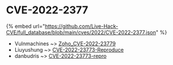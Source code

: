 # CVE-2022-2377
{% embed url="https://github.com/Live-Hack-CVE/full_database/blob/main/cves/2022/CVE-2022-2377.json" %}

* Vulnmachines ~> [Zoho_CVE-2022-23779](https://www.alice-snow.ru/2022/database/cve-2022-2377/zoho_cve-2022-23779-vulnmachines)
* Liuyushung ~> [CVE-2022-23773-Reproduce](https://www.alice-snow.ru/2022/database/cve-2022-2377/cve-2022-23773-reproduce-liuyushung)
* danbudris ~> [CVE-2022-23773-repro](https://www.alice-snow.ru/2022/database/cve-2022-2377/cve-2022-23773-repro-danbudris)